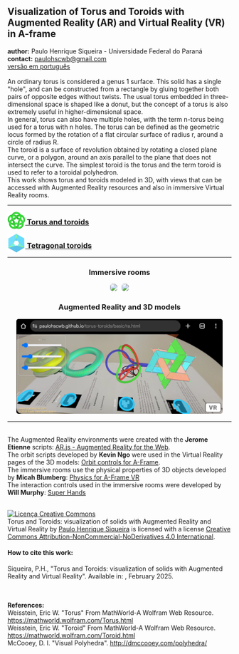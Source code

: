 <link rel="stylesheet" href="scripts/style.css">
<meta charset="utf-8">
<link rel="icon" type="image/png" href="basic/vr/salas/imagens/icone.png">
<h2>Visualization of Torus and Toroids with Augmented Reality (AR) and Virtual Reality (VR) in A-frame</h2>
 <b>author:</b> Paulo Henrique Siqueira - Universidade Federal do Paraná
 <br><b>contact:</b> <a href="#">paulohscwb@gmail.com</a>
 <br><a href="https://paulohscwb.github.io/torus-toroids/pt-br/">versão em português</a>
 <br><br>An ordinary torus is considered a genus 1 surface. This solid has a single "hole", and can be constructed from a rectangle by gluing together both pairs of opposite edges without twists. The usual torus embedded in three-dimensional space is shaped like a donut, but the concept of a torus is also extremely useful in higher-dimensional space.
<br>In general, torus can also have multiple holes, with the term n-torus being used for a torus with n holes. The torus can be defined as the geometric locus formed by the rotation of a flat circular surface of radius r, around a circle of radius R.
<br>The toroid is a surface of revolution obtained by rotating a closed plane curve, or a polygon, around an axis parallel to the plane that does not intersect the curve. The simplest toroid is the torus and the term toroid is used to refer to a toroidal polyhedron.
<br>This work shows torus and toroids modeled in 3D, with views that can be accessed with Augmented Reality resources and also in immersive Virtual Reality rooms.
<hr>
<h3 style="margin-top:3px"><a target="_blank" href="basic/"><img src="basic/vr/salas/imagens/icone.png" style="margin-bottom:-10px" width="40"> Torus and toroids</a></h3>
<h3 style="margin-top:3px"><a target="_blank" href="tetragonal/"><img src="tetragonal/vr/salas/imagens/icone.png" style="margin-bottom:-10px" width="40"> Tetragonal toroids</a></h3>
<!--<h3 style="margin-top:3px"><a target="_blank" href="iris/"><img src="iris/vr/salas/imagens/icone.png" style="margin-bottom:-10px" width="40"> Iris toroids</a></h3>
<h3 style="margin-top:3px"><a target="_blank" href="mobius-cairo/"><img src="mobius-cairo/vr/salas/imagens/icone.png" style="margin-bottom:-10px" width="40">Mobius and Cairo toroids</a></h3>
<h3 style="margin-top:3px"><a target="_blank" href="regular/"><img src="regular/vr/salas/imagens/icone.png" style="margin-bottom:-10px" width="40"> Regular toroids</a></h3>
<h3 style="margin-top:3px"><a target="_blank" href="hexagonal/"><img src="hexagonal/vr/salas/imagens/icone.png" style="margin-bottom:-10px" width="40"> Hexagonal toroids</a></h3>
<h3 style="margin-top:3px"><a target="_blank" href="heptagonal/"><img src="heptagonal/vr/salas/imagens/icone.png" style="margin-bottom:-10px" width="40"> Heptagonal dodecahedrons</a></h3>
<h3 style="margin-top:3px"><a target="_blank" href="regular1/"><img src="regular1/vr/salas/imagens/icone.png" style="margin-bottom:-10px" width="40"> Regular polygonal toroids 1</a></h3>
<h3 style="margin-top:3px"><a target="_blank" href="regular2/"><img src="regular2/vr/salas/imagens/icone.png" style="margin-bottom:-10px" width="40"> Regular polygonal toroids 2</a></h3>
<h3 style="margin-top:3px"><a target="_blank" href="regular3/"><img src="regular3/vr/salas/imagens/icone.png" style="margin-bottom:-10px" width="40"> Regular polygonal toroids 3</a></h3>
<h3 style="margin-top:3px"><a target="_blank" href="rings/"><img src="rings/vr/salas/imagens/icone.png" style="margin-bottom:-10px" width="40"> Rings toroids</a></h3>
<h3 style="margin-top:3px"><a target="_blank" href="regular4/"><img src="regular4/vr/salas/imagens/icone.png" style="margin-bottom:-10px" width="40"> Regular polygonal toroids 4</a></h3>
<h3 style="margin-top:3px"><a target="_blank" href="regular5/"><img src="regular5/vr/salas/imagens/icone.png" style="margin-bottom:-10px" width="40"> Regular polygonal toroids 5</a></h3>-->
<hr>
<h3 align="center">Immersive rooms</h3>
<p align="center"><img src="basic/vr/salas/videos/torus-toroids1.gif" style="max-width: 47%; border-radius:5px; margin-right:10px" loading="lazy"/><img src="tetragonal/vr/salas/videos/tetragonaltoroids1.gif" style="max-width: 47%; border-radius:5px;" loading="lazy"/></p>
<h3 align="center">Augmented Reality and 3D models</h3>
<p align="center"><img src="basic/ar/example.png" style="max-width: 92%; border-radius:5px;" loading="lazy"/></p>
<hr>
<br>The Augmented Reality environments were created with the <b>Jerome Etienne</b> scripts: <a href="https://github.com/jeromeetienne/AR.js" target="_blank">AR.js - Augmented Reality for the Web</a>.
<br>The orbit scripts developed by <b>Kevin Ngo</b> were used in the Virtual Reality pages of the 3D models: <a href="https://github.com/supermedium/superframe/tree/master/components/orbit-controls/" target="_blank"> Orbit controls for A-Frame</a>.
<br>The immersive rooms use the physical properties of 3D objects developed by <b>Micah Blumberg</b>: <a  href="https://github.com/c-frame/aframe-physics-system" target="_blank"> Physics for A-Frame VR</a>
<br>The interaction controls used in the immersive rooms were developed by <b>Will Murphy</b>: <a  href="https://github.com/c-frame/aframe-super-hands-component" target="_blank"> Super Hands</a>
<br>

<br><a rel="license" href="http://creativecommons.org/licenses/by-nc-nd/4.0/"><img alt="Licença Creative Commons" style="border-width:0" src="https://i.creativecommons.org/l/by-nc-nd/4.0/88x31.png" loading="lazy"/></a><br /><span xmlns:dct="http://purl.org/dc/terms/" property="dct:title">Torus and Toroids: visualization of solids with Augmented Reality and Virtual Reality</span> by <a xmlns:cc="http://creativecommons.org/ns#" href="https://paulohscwb.github.io/torus-toroids/" property="cc:attributionName" rel="cc:attributionURL">Paulo Henrique Siqueira</a> is licensed with a license <a rel="license" href="http://creativecommons.org/licenses/by-nc-nd/4.0/">Creative Commons Attribution-NonCommercial-NoDerivatives 4.0 International</a>.

<h4>How to cite this work:</h4> 
<p>Siqueira, P.H., "Torus and Toroids: visualization of solids with Augmented Reality and Virtual Reality". Available in: <https://paulohscwb.github.io/torus-toroids/>, February 2025.</p>
<!--<a target="_blank" href="https://doi.org/10.5281/zenodo.14502405"><img src="https://zenodo.org/badge/DOI/10.5281/zenodo.14502405.svg" alt="DOI"></a>-->
<br><br><b>References:</b>
<br>Weisstein, Eric W. "Torus" From MathWorld-A Wolfram Web Resource. <a href="https://mathworld.wolfram.com/Torus.html" target="_blank">https://mathworld.wolfram.com/Torus.html</a>
<br>Weisstein, Eric W. "Toroid" From MathWorld-A Wolfram Web Resource. <a href="https://mathworld.wolfram.com/Toroid.html" target="_blank">https://mathworld.wolfram.com/Toroid.html</a>
<br>McCooey, D. I. "Visual Polyhedra". <a href="http://dmccooey.com/polyhedra/" target="_blank">http://dmccooey.com/polyhedra/</a>
